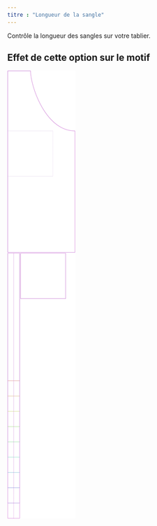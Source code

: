 ```yaml
---
titre : "Longueur de la sangle"
---
```


Contrôle la longueur des sangles sur votre tablier.

## Effet de cette option sur le motif

![Cette image montre l'effet de cette option en superposant plusieurs variantes qui ont une valeur différente pour cette option](albert_chestdepth_sample.svg "Effet de cette option sur le patron")
